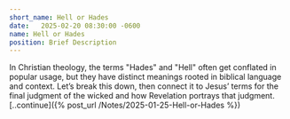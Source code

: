 ```yaml
---
short_name: Hell or Hades
date:   2025-02-20 08:30:00 -0600
name: Hell or Hades
position: Brief Description
---
```


In Christian theology, the terms "Hades" and "Hell" often get conflated in popular usage, but they have distinct meanings rooted in biblical language and context. Let’s break this down, then connect it to Jesus’ terms for the final judgment of the wicked and how Revelation portrays that judgment.
[..continue]({% post_url /Notes/2025-01-25-Hell-or-Hades %})
